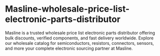 # Masline-wholesale-price-list-electronic-parts-distributor
Masline is a trusted wholesale price list electronic parts distributor offering bulk discounts, verified components, and fast delivery worldwide. Explore our wholesale catalog for semiconductors, resistors, connectors, sensors, and more your complete electronic sourcing partner at Masline.
